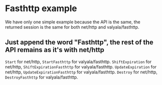 # Fasthttp example

We have only one simple example because the API is the same, the returned session is the same for both net/http and valyala/fasthttp.

## Just append the word "Fasthttp", the rest of the API remains as it's with net/http

`Start` for net/http, `StartFasthttp` for valyala/fasthttp.
`ShiftExpiration` for net/http, `ShiftExpirationFasthttp` for valyala/fasthttp.
`UpdateExpiration` for net/http, `UpdateExpirationFasthttp` for valyala/fasthttp.
`Destroy` for net/http, `DestroyFasthttp` for valyala/fasthttp.
